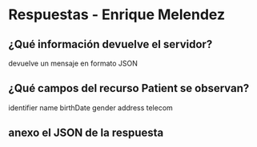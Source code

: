 # Respuestas - Enrique Melendez

## ¿Qué información devuelve el servidor?
devuelve un mensaje en formato JSON

## ¿Qué campos del recurso Patient se observan?
identifier
name
birthDate
gender
address
telecom

## anexo el JSON de la respuesta

